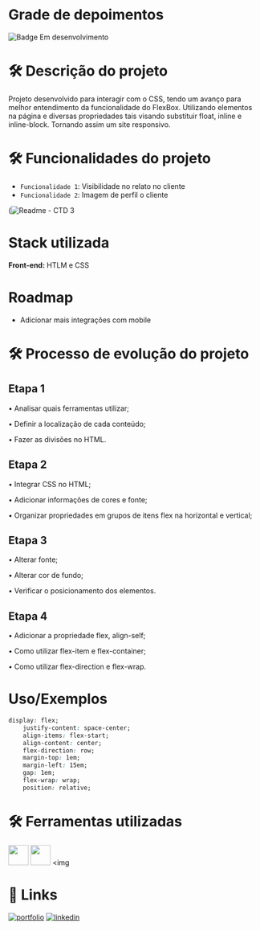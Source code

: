 
# **Grade de depoimentos**

![Badge Em desenvolvimento](http://img.shields.io/static/v1?label=STATUS&message=EM%20DESENVOLVIMENTO&color=GREEN&style=for-the-badge)  

# 🛠️ Descrição do projeto 

Projeto desenvolvido para interagir com o CSS, tendo um avanço para melhor entendimento da funcionalidade do FlexBox. 
Utilizando elementos na página e diversas propriedades tais visando substituir float, inline e inline-block. Tornando assim um site responsivo.

# 🛠️ Funcionalidades do projeto

- `Funcionalidade 1`: Visibilidade no relato no cliente
- `Funcionalidade 2`: Imagem de perfil o cliente

(![Readme - CTD 3](https://user-images.githubusercontent.com/108702091/214897122-3b7bebb1-4f4d-4d07-8d16-d646c89d48dd.JPG)
 

# Stack utilizada

**Front-end:** HTLM e CSS

# Roadmap

- Adicionar mais integrações com mobile

# 🛠️ Processo de evolução do projeto

## Etapa 1

• Analisar quais ferramentas utilizar;

• Definir a localização de cada conteúdo;

• Fazer as divisões no HTML.

## Etapa 2

• Integrar CSS no HTML;

• Adicionar informações de cores e fonte;

• Organizar propriedades em grupos de itens flex na horizontal e vertical;


## Etapa 3

• Alterar fonte;

• Alterar cor de fundo;

• Verificar o posicionamento dos elementos.


## Etapa 4

• Adicionar a propriedade flex, align-self;

• Como utilizar flex-item e flex-container;

• Como utilizar flex-direction e flex-wrap.

# Uso/Exemplos

```css
display: flex;
    justify-content: space-center;
    align-items: flex-start;
    align-content: center;
    flex-direction: row;
    margin-top: 1em;
    margin-left: 15em;
    gap: 1em;
    flex-wrap: wrap;
    position: relative;
```

# 🛠️ Ferramentas utilizadas

<img src="https://cdn.jsdelivr.net/gh/devicons/devicon/icons/css3/css3-original.svg" width="40" height="40"/>  <img src="https://cdn.jsdelivr.net/gh/devicons/devicon/icons/html5/html5-original-wordmark.svg" width="40" height="40"/> <img 

# 🔗 Links
[![portfolio](https://img.shields.io/badge/my_portfolio-000?style=for-the-badge&logo=ko-fi&logoColor=white)](https://github.com/fernanda1102)
[![linkedin](https://img.shields.io/badge/linkedin-0A66C2?style=for-the-badge&logo=linkedin&logoColor=white)](https://www.linkedin.com/in/fernanda-corredera-88805a172/)











   

        
